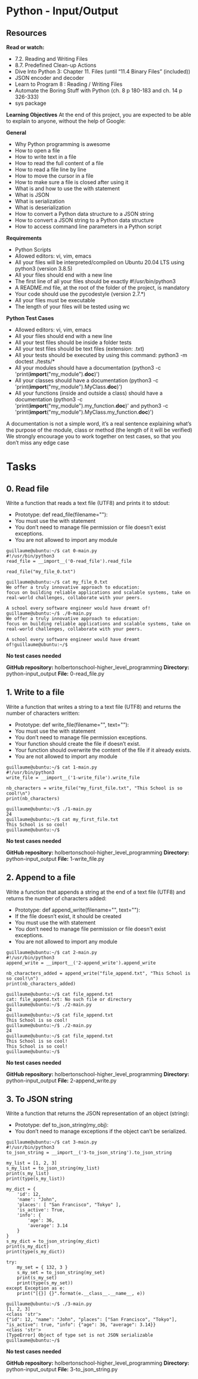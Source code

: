 
# Python - Input/Output
## Resources
**Read or watch:**

- 7.2. Reading and Writing Files
- 8.7. Predefined Clean-up Actions
- Dive Into Python 3: Chapter 11. Files (until “11.4 Binary Files” (included))
- JSON encoder and decoder
- Learn to Program 8 : Reading / Writing Files
- Automate the Boring Stuff with Python (ch. 8 p 180-183 and ch. 14 p 326-333)
- sys package

**Learning Objectives**
At the end of this project, you are expected to be able to explain to anyone, without the help of Google:

**General**
- Why Python programming is awesome
- How to open a file
- How to write text in a file
- How to read the full content of a file
- How to read a file line by line
- How to move the cursor in a file
- How to make sure a file is closed after using it
- What is and how to use the with statement
- What is JSON
- What is serialization
- What is deserialization
- How to convert a Python data structure to a JSON string
- How to convert a JSON string to a Python data structure
- How to access command line parameters in a Python script

**Requirements**
- Python Scripts
- Allowed editors: vi, vim, emacs
- All your files will be interpreted/compiled on Ubuntu 20.04 LTS using python3 (version 3.8.5)
- All your files should end with a new line
- The first line of all your files should be exactly #!/usr/bin/python3
- A README.md file, at the root of the folder of the project, is mandatory
- Your code should use the pycodestyle (version 2.7.*)
- All your files must be executable
- The length of your files will be tested using wc

**Python Test Cases**
- Allowed editors: vi, vim, emacs
- All your files should end with a new line
- All your test files should be inside a folder tests
- All your test files should be text files (extension: .txt)
- All your tests should be executed by using this command: python3 -m doctest ./tests/*
- All your modules should have a documentation (python3 -c 'print(__import__("my_module").__doc__)')
- All your classes should have a documentation (python3 -c 'print(__import__("my_module").MyClass.__doc__)')
- All your functions (inside and outside a class) should have a documentation (python3 -c 'print(__import__("my_module").my_function.__doc__)' and python3 -c 'print(__import__("my_module").MyClass.my_function.__doc__)')

A documentation is not a simple word, it’s a real sentence explaining what’s the purpose of the module, class or method (the length of it will be verified)
We strongly encourage you to work together on test cases, so that you don’t miss any edge case

# Tasks
## 0. Read file
Write a function that reads a text file (UTF8) and prints it to stdout:

- Prototype: def read_file(filename=""):
- You must use the with statement
- You don’t need to manage file permission or file doesn't exist exceptions.
- You are not allowed to import any module

```
guillaume@ubuntu:~/$ cat 0-main.py
#!/usr/bin/python3
read_file = __import__('0-read_file').read_file

read_file("my_file_0.txt")

guillaume@ubuntu:~/$ cat my_file_0.txt
We offer a truly innovative approach to education:
focus on building reliable applications and scalable systems, take on real-world challenges, collaborate with your peers. 

A school every software engineer would have dreamt of!
guillaume@ubuntu:~/$ ./0-main.py
We offer a truly innovative approach to education:
focus on building reliable applications and scalable systems, take on real-world challenges, collaborate with your peers. 

A school every software engineer would have dreamt of!guillaume@ubuntu:~/$ 
```

**No test cases needed**

**GitHub repository:** holbertonschool-higher_level_programming
**Directory:** python-input_output
**File:** 0-read_file.py


## 1. Write to a file
Write a function that writes a string to a text file (UTF8) and returns the number of characters written:

- Prototype: def write_file(filename="", text=""):
- You must use the with statement
- You don’t need to manage file permission exceptions.
- Your function should create the file if doesn’t exist.
- Your function should overwrite the content of the file if it already exists.
- You are not allowed to import any module

```
guillaume@ubuntu:~/$ cat 1-main.py
#!/usr/bin/python3
write_file = __import__('1-write_file').write_file

nb_characters = write_file("my_first_file.txt", "This School is so cool!\n")
print(nb_characters)

guillaume@ubuntu:~/$ ./1-main.py
24
guillaume@ubuntu:~/$ cat my_first_file.txt
This School is so cool!
guillaume@ubuntu:~/$ 
```

**No test cases needed**


**GitHub repository:** holbertonschool-higher_level_programming
**Directory:** python-input_output
**File:** 1-write_file.py


## 2. Append to a file
Write a function that appends a string at the end of a text file (UTF8) and returns the number of characters added:

- Prototype: def append_write(filename="", text=""):
- If the file doesn’t exist, it should be created
- You must use the with statement
- You don’t need to manage file permission or file doesn't exist exceptions.
- You are not allowed to import any module

```
guillaume@ubuntu:~/$ cat 2-main.py
#!/usr/bin/python3
append_write = __import__('2-append_write').append_write

nb_characters_added = append_write("file_append.txt", "This School is so cool!\n")
print(nb_characters_added)

guillaume@ubuntu:~/$ cat file_append.txt
cat: file_append.txt: No such file or directory
guillaume@ubuntu:~/$ ./2-main.py
24
guillaume@ubuntu:~/$ cat file_append.txt
This School is so cool!
guillaume@ubuntu:~/$ ./2-main.py
24
guillaume@ubuntu:~/$ cat file_append.txt
This School is so cool!
This School is so cool!
guillaume@ubuntu:~/$ 
```

**No test cases needed**


**GitHub repository:** holbertonschool-higher_level_programming
**Directory:** python-input_output
**File:** 2-append_write.py


## 3. To JSON string
Write a function that returns the JSON representation of an object (string):

- Prototype: def to_json_string(my_obj):
- You don’t need to manage exceptions if the object can’t be serialized.

```
guillaume@ubuntu:~/$ cat 3-main.py
#!/usr/bin/python3
to_json_string = __import__('3-to_json_string').to_json_string

my_list = [1, 2, 3]
s_my_list = to_json_string(my_list)
print(s_my_list)
print(type(s_my_list))

my_dict = { 
    'id': 12,
    'name': "John",
    'places': [ "San Francisco", "Tokyo" ],
    'is_active': True,
    'info': {
        'age': 36,
        'average': 3.14
    }
}
s_my_dict = to_json_string(my_dict)
print(s_my_dict)
print(type(s_my_dict))

try:
    my_set = { 132, 3 }
    s_my_set = to_json_string(my_set)
    print(s_my_set)
    print(type(s_my_set))
except Exception as e:
    print("[{}] {}".format(e.__class__.__name__, e))

guillaume@ubuntu:~/$ ./3-main.py
[1, 2, 3]
<class 'str'>
{"id": 12, "name": "John", "places": ["San Francisco", "Tokyo"], "is_active": true, "info": {"age": 36, "average": 3.14}}
<class 'str'>
[TypeError] Object of type set is not JSON serializable
guillaume@ubuntu:~/$ 
```

**No test cases needed**


**GitHub repository:** holbertonschool-higher_level_programming
**Directory:** python-input_output
**File:** 3-to_json_string.py